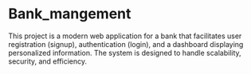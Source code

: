 # Bank_mangement
This project is a modern web application for a bank that facilitates user registration (signup), authentication (login), and a dashboard displaying personalized information. The system is designed to handle scalability, security, and efficiency.
